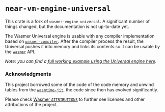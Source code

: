 # `near-vm-engine-universal`

This crate is a fork of `wasmer-engine-universal`. A significant number of
things changed, but the documentation is not up-to-date yet.

The Wasmer Universal engine is usable with any compiler implementation based
on [`wasmer-compiler`]. After the compiler process the result, the Universal
pushes it into memory and links its contents so it can be usable by
the [`wasmer`] API.

*Note: you can find a [full working example using the Universal engine
here][example].*

### Acknowledgments

This project borrowed some of the code of the code memory and unwind
tables from the [`wasmtime-jit`], the code since then has evolved
significantly.

Please check [Wasmer `ATTRIBUTIONS`] to further see licenses and other
attributions of the project.


[`wasmer-compiler`]: https://github.com/wasmerio/wasmer/tree/master/lib/compiler
[`wasmer`]: https://github.com/wasmerio/wasmer/tree/master/lib/api
[example]: https://github.com/wasmerio/wasmer/blob/master/examples/engine_universal.rs
[`wasmtime-jit`]: https://crates.io/crates/wasmtime-jit
[Wasmer `ATTRIBUTIONS`]: https://github.com/wasmerio/wasmer/blob/master/ATTRIBUTIONS.md
